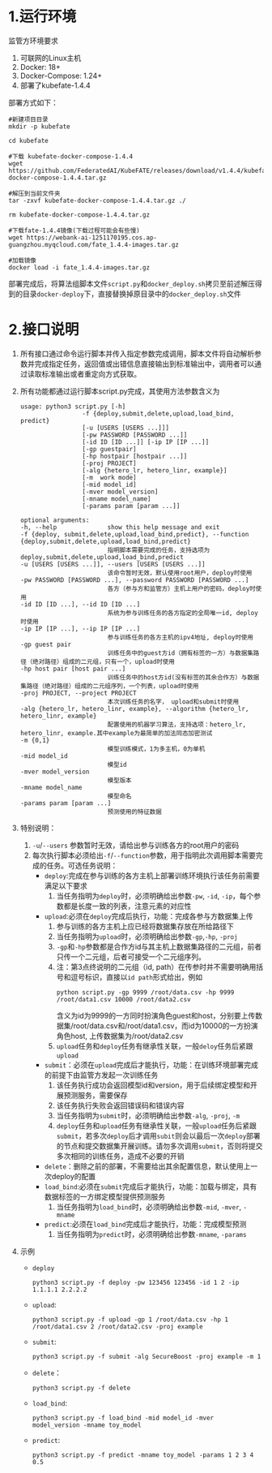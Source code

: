 # 1.运行环境

监管方环境要求

1. 可联网的Linux主机
2. Docker: 18+
3. Docker-Compose: 1.24+
4. 部署了kubefate-1.4.4

部署方式如下：

```
#新建项目目录
mkdir -p kubefate

cd kubefate

#下载 kubefate-docker-compose-1.4.4
wget  https://github.com/FederatedAI/KubeFATE/releases/download/v1.4.4/kubefate-docker-compose-1.4.4.tar.gz

#解压到当前文件夹
tar -zxvf kubefate-docker-compose-1.4.4.tar.gz ./

rm kubefate-docker-compose-1.4.4.tar.gz

#下载fate-1.4.4镜像(下载过程可能会有些慢)
wget https://webank-ai-1251170195.cos.ap-guangzhou.myqcloud.com/fate_1.4.4-images.tar.gz 

#加载镜像
docker load -i fate_1.4.4-images.tar.gz
```

部署完成后，将算法组脚本文件`script.py`和`docker_deploy.sh`拷贝至前述解压得到的目录`docker-deploy`下，直接替换掉原目录中的`docker_deploy.sh`文件



# 2.接口说明

1. 所有接口通过命令运行脚本并传入指定参数完成调用，脚本文件将自动解析参数并完成指定任务，返回值或出错信息直接输出到标准输出中，调用者可以通过读取标准输出或者重定向方式获取。

2. 所有功能都通过运行脚本script.py完成，其使用方法参数含义为

   ```
   usage: python3 script.py [-h] 
                    -f {deploy,submit,delete,upload,load_bind, predict}
                    [-u [USERS [USERS ...]]] 
                    [-pw PASSWORD [PASSWORD ...]]
                    [-id ID [ID ...]] [-ip IP [IP ...]]
                    [-gp guestpair]
                    [-hp hostpair [hostpair ...]] 
                    [-proj PROJECT]
                    [-alg {hetero_lr, hetero_linr, example}]
                    [-m  work mode]
                    [-mid model_id]
                    [-mver model_version]
                    [-mname model_name]
                    [-params param [param ...]]
   
   optional arguments:
   -h, --help              show this help message and exit
   -f {deploy, submit,delete,upload,load_bind,predict}, --function {deploy,submit,delete,upload,load_bind,predict}
                           指明脚本需要完成的任务，支持选项为deploy,submit,delete,upload,load_bind,predict
   -u [USERS [USERS ...]], --users [USERS [USERS ...]]
                           该命令暂时无效，默认使用root用户，deploy时使用
   -pw PASSWORD [PASSWORD ...], --password PASSWORD [PASSWORD ...]
                           各方（参与方和监管方）主机上用户的密码，deploy时使用
   -id ID [ID ...], --id ID [ID ...]
                           系统为参与训练任务的各方指定的全局唯一id, deploy时使用
   -ip IP [IP ...], --ip IP [IP ...]
                           参与训练任务的各方主机的ipv4地址, deploy时使用
   -gp guest pair 
                           训练任务中的guest方id（拥有标签的一方）与数据集路径（绝对路径）组成的二元组，只有一个，upload时使用
   -hp host pair [host pair ...]
                           训练任务中的host方id(没有标签的其余合作方）与数据集路径（绝对路径）组成的二元组序列，一个列表，upload时使用
   -proj PROJECT, --project PROJECT
                           本次训练任务的名字， upload和submit时使用
   -alg {hetero_lr, hetero_linr, example}, --algorithm {hetero_lr, hetero_linr, example}
                           配置使用的机器学习算法，支持选项：hetero_lr, hetero_linr, example.其中example为最简单的加法同态加密测试
   -m {0,1}
                           模型训练模式，1为多主机，0为单机
   -mid model_id
                           模型id
   -mver model_version
                           模型版本
   -mname model_name
                           模型命名
   -params param [param ...]
                           预测使用的特征数据
   ```

3. 特别说明：

   1. `-u`/`--users` 参数暂时无效，请给出参与训练各方的root用户的密码
   2. 每次执行脚本必须给出`-f`/`--function`参数，用于指明此次调用脚本需要完成的任务。可选任务说明：
      + `deploy`:完成在参与训练的各方主机上部署训练环境执行该任务前需要满足以下要求
        1. 当任务指明为`deploy`时，必须明确给出参数`-pw`, `-id`, `-ip`，每个参数都是长度一致的列表，注意元素的对应性
      + `upload`:必须在`deploy`完成后执行，功能：完成各参与方数据集上传
        1. 参与训练的各方主机上应已经将数据集存放在所给路径下
        2. 当任务指明为`upload`时，必须明确给出参数`-gp`,`-hp`, `-proj`
        3. `-gp`和`-hp`参数都是合作方id与其主机上数据集路径的二元组，前者只传一个二元组，后者可接受一个二元组序列。
        4. 注：第3点终说明的二元组（id, path）在传参时并不需要明确用括号和逗号标识，直接以`id path`形式给出，例如
            ```
            python script.py -gp 9999 /root/data.csv -hp 9999 /root/data1.csv 10000 /root/data2.csv
            ``` 
            含义为id为9999的一方同时扮演角色guest和host，分别要上传数据集/root/data.csv和/root/data1.csv，而id为10000的一方扮演角色host, 上传数据集为/root/data2.csv
        5. `upload`任务和`deploy`任务有继承性关联，一般`deloy`任务后紧跟`upload`
      + `submit`：必须在`upload`完成后才能执行，功能：在训练环境部署完成的前提下由监管方发起一次训练任务
        1. 该任务执行成功会返回模型id和version，用于后续绑定模型和开展预测服务，需要保存
        2. 该任务执行失败会返回错误码和错误内容
        3. 当任务指明为`submit`时，必须明确给出参数`-alg`, `-proj`, `-m`
        4. `deploy`任务和`upload`任务有继承性关联，一般`upload`任务后紧跟`submit`，若多次`deploy`后才调用`subit`则会以最后一次`deploy`部署的节点和提交数据集开展训练。请勿多次调用`submit`，否则将提交多次相同的训练任务，造成不必要的开销
      + `delete`：删除之前的部署，不需要给出其余配置信息，默认使用上一次deploy的配置
      + `load_bind`:必须在`submit`完成后才能执行，功能：加载与绑定，具有数据标签的一方绑定模型提供预测服务
        1. 当任务指明为`load_bind`时，必须明确给出参数`-mid`, `-mver`, `-mname`
      + `predict`:必须在`load_bind`完成后才能执行，功能：完成模型预测 
        1. 当任务指明为`predict`时，必须明确给出参数`-mname`, `-params`

4. 示例

   + `deploy`

     ```
     python3 script.py -f deploy -pw 123456 123456 -id 1 2 -ip 1.1.1.1 2.2.2.2
     ```
    
   + `upload`:
     ```
     python3 script.py -f upload -gp 1 /root/data.csv -hp 1 /root/data1.csv 2 /root/data2.csv -proj example 
     ```
     
   + `submit`:
   
     ```
     python3 script.py -f submit -alg SecureBoost -proj example -m 1
     ```
   
   + `delete`：
   
     ```
     python3 script.py -f delete
     ```
     
   + `load_bind`:
     ```
     python3 script.py -f load_bind -mid model_id -mver model_version -mname toy_model
     ```
     
   + `predict`:
     ```
     python3 script.py -f predict -mname toy_model -params 1 2 3 4 0.5
     ```
     

